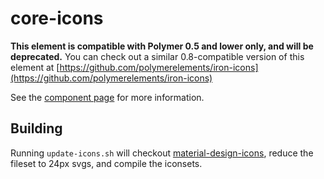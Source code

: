 core-icons
=========

**This element is compatible with Polymer 0.5 and lower only, and will be deprecated.**
You can check out a similar 0.8-compatible version of this element at [https://github.com/polymerelements/iron-icons](https://github.com/polymerelements/iron-icons)

See the [component page](https://www.polymer-project.org/0.5/docs/elements/core-icons.html) for more information.

## Building
Running `update-icons.sh` will checkout [material-design-icons](https://github.com/google/material-design-icons), reduce
the fileset to 24px svgs, and compile the iconsets.
